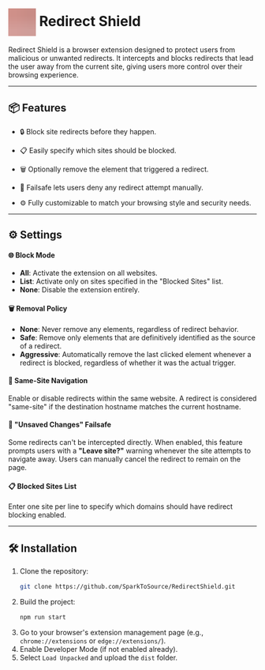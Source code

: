 # <img src="src/popup/images/logo.svg" alt="RedirectShield Logo" style="height:2em; vertical-align:middle;"> Redirect Shield

Redirect Shield is a browser extension designed to protect users from malicious or unwanted redirects. It intercepts and blocks redirects that lead the user away from the current site, giving users more control over their browsing experience.

---

## 📦 Features

- 🔒 Block site redirects before they happen.

- 📋 Easily specify which sites should be blocked.

- 🗑️ Optionally remove the element that triggered a redirect.

- 🛑 Failsafe lets users deny any redirect attempt manually.

- ⚙️ Fully customizable to match your browsing style and security needs.

---

## ⚙️ Settings

#### 🌐 Block Mode
- **All**: Activate the extension on all websites.  
- **List**: Activate only on sites specified in the "Blocked Sites" list.  
- **None**: Disable the extension entirely.

#### 🗑️ Removal Policy

- **None**: Never remove any elements, regardless of redirect behavior.  
- **Safe**: Remove only elements that are definitively identified as the source of a redirect.  
- **Aggressive**: Automatically remove the last clicked element whenever a redirect is blocked, regardless of whether it was the actual trigger.

#### 🔄 Same-Site Navigation
Enable or disable redirects within the same website. A redirect is considered "same-site" if the destination hostname matches the current hostname.


#### 🛑 "Unsaved Changes" Failsafe 
Some redirects can't be intercepted directly. When enabled, this feature prompts users with a **"Leave site?"** warning whenever the site attempts to navigate away. Users can manually cancel the redirect to remain on the page.

#### 📋 Blocked Sites List
Enter one site per line to specify which domains should have redirect blocking enabled.

---

## 🛠️ Installation

1. Clone the repository:
   ```bash
   git clone https://github.com/SparkToSource/RedirectShield.git
2. Build the project:
   ```bash
   npm run start
3. Go to your browser's extension management page (e.g., `chrome://extensions` or `edge://extensions/`).
4. Enable Developer Mode (if not enabled already).
5. Select `Load Unpacked` and upload the `dist` folder.